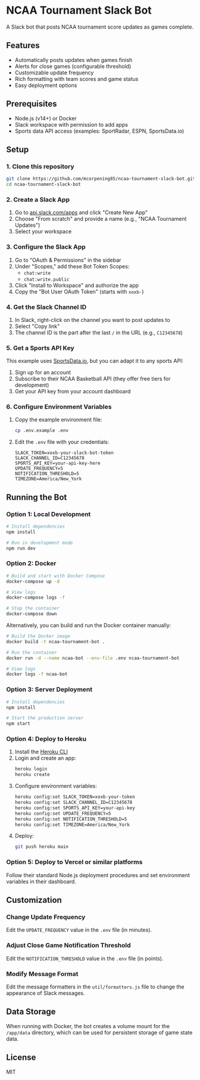 # NCAA Tournament Slack Bot

A Slack bot that posts NCAA tournament score updates as games complete.

## Features

- Automatically posts updates when games finish
- Alerts for close games (configurable threshold)
- Customizable update frequency
- Rich formatting with team scores and game status
- Easy deployment options

## Prerequisites

- Node.js (v14+) or Docker
- Slack workspace with permission to add apps
- Sports data API access (examples: SportRadar, ESPN, SportsData.io)

## Setup

### 1. Clone this repository

```bash
git clone https://github.com/mcorpening85/ncaa-tournament-slack-bot.git
cd ncaa-tournament-slack-bot
```

### 2. Create a Slack App

1. Go to [api.slack.com/apps](https://api.slack.com/apps) and click "Create New App"
2. Choose "From scratch" and provide a name (e.g., "NCAA Tournament Updates")
3. Select your workspace

### 3. Configure the Slack App

1. Go to "OAuth & Permissions" in the sidebar
2. Under "Scopes," add these Bot Token Scopes:
   - `chat:write`
   - `chat:write.public`
3. Click "Install to Workspace" and authorize the app
4. Copy the "Bot User OAuth Token" (starts with `xoxb-`)

### 4. Get the Slack Channel ID

1. In Slack, right-click on the channel you want to post updates to
2. Select "Copy link"
3. The channel ID is the part after the last `/` in the URL (e.g., `C12345678`)

### 5. Get a Sports API Key

This example uses [SportsData.io](https://sportsdata.io/), but you can adapt it to any sports API:

1. Sign up for an account
2. Subscribe to their NCAA Basketball API (they offer free tiers for development)
3. Get your API key from your account dashboard

### 6. Configure Environment Variables

1. Copy the example environment file:
   ```bash
   cp .env.example .env
   ```

2. Edit the `.env` file with your credentials:
   ```
   SLACK_TOKEN=xoxb-your-slack-bot-token
   SLACK_CHANNEL_ID=C12345678
   SPORTS_API_KEY=your-api-key-here
   UPDATE_FREQUENCY=5
   NOTIFICATION_THRESHOLD=5
   TIMEZONE=America/New_York
   ```

## Running the Bot

### Option 1: Local Development

```bash
# Install dependencies
npm install

# Run in development mode
npm run dev
```

### Option 2: Docker

```bash
# Build and start with Docker Compose
docker-compose up -d

# View logs
docker-compose logs -f

# Stop the container
docker-compose down
```

Alternatively, you can build and run the Docker container manually:

```bash
# Build the Docker image
docker build -t ncaa-tournament-bot .

# Run the container
docker run -d --name ncaa-bot --env-file .env ncaa-tournament-bot

# View logs
docker logs -f ncaa-bot
```

### Option 3: Server Deployment

```bash
# Install dependencies
npm install

# Start the production server
npm start
```

### Option 4: Deploy to Heroku

1. Install the [Heroku CLI](https://devcenter.heroku.com/articles/heroku-cli)
2. Login and create an app:
   ```bash
   heroku login
   heroku create
   ```
3. Configure environment variables:
   ```bash
   heroku config:set SLACK_TOKEN=xoxb-your-token
   heroku config:set SLACK_CHANNEL_ID=C12345678
   heroku config:set SPORTS_API_KEY=your-api-key
   heroku config:set UPDATE_FREQUENCY=5
   heroku config:set NOTIFICATION_THRESHOLD=5
   heroku config:set TIMEZONE=America/New_York
   ```
4. Deploy:
   ```bash
   git push heroku main
   ```

### Option 5: Deploy to Vercel or similar platforms

Follow their standard Node.js deployment procedures and set environment variables in their dashboard.

## Customization

### Change Update Frequency

Edit the `UPDATE_FREQUENCY` value in the `.env` file (in minutes).

### Adjust Close Game Notification Threshold

Edit the `NOTIFICATION_THRESHOLD` value in the `.env` file (in points).

### Modify Message Format

Edit the message formatters in the `util/formatters.js` file to change the appearance of Slack messages.

## Data Storage

When running with Docker, the bot creates a volume mount for the `/app/data` directory, which can be used for persistent storage of game state data.

## License

MIT
